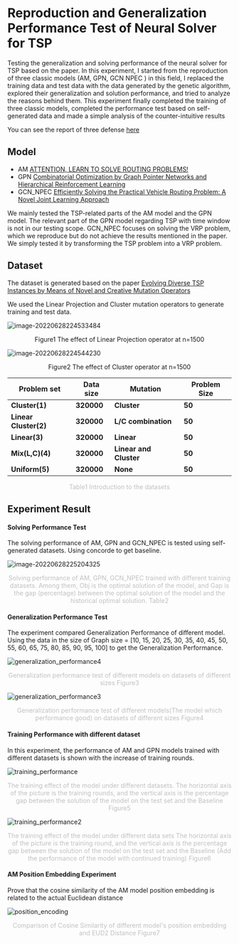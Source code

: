 # Reproduction and Generalization Performance Test of Neural Solver for TSP

Testing the generalization and solving performance of the neural solver for TSP based on the paper. In this experiment, I started from the reproduction of three classic models (AM, GPN, GCN NPEC ) in this field, I replaced the training data and test data with the data generated by the genetic algorithm, explored their generalization and solution performance, and tried to analyze the reasons behind them. This experiment finally completed the training of three classic models, completed the performance test based on self-generated data and made a simple analysis of the counter-intuitive results

You can see the report of three defense [here](https://github.com/Antoniano1963/TSP-Solver-Analyze/tree/master/report) 

## Model

- AM [ATTENTION, LEARN TO SOLVE ROUTING PROBLEMS!](https://arxiv.org/abs/1803.08475) 
- GPN [Combinatorial Optimization by Graph Pointer Networks and Hierarchical Reinforcement Learning](https://arxiv.org/abs/1911.04936)
- GCN_NPEC [Efficiently Solving the Practical Vehicle Routing Problem: A Novel Joint Learning Approach](https://dl.acm.org/doi/abs/10.1145/3394486.3403356?casa_token=tPE7GdjZi2oAAAAA:5M0bIXpTWDtz_0RuF6TF-Df1ur89RqUswqAFQ6pN2quUcq1VIKPQ2TC0JN3grEG9XGJKv1PyfvZQWA)

We mainly tested the TSP-related parts of the AM model and the GPN model. The relevant part of the GPN model regarding TSP with time window is not in our testing scope. GCN_NPEC focuses on solving the VRP problem, which we reproduce but do not achieve the results mentioned in the paper. We simply tested it by transforming the TSP problem into a VRP problem.

## Dataset

The dataset is generated based on the paper [Evolving Diverse TSP Instances by Means of Novel and Creative Mutation Operators](https://dl.acm.org/doi/abs/10.1145/3299904.3340307?casa_token=iuuLHRMcibkAAAAA:xlMAsglmrcF6i3oi0K_p9R3_0Z0Z1b4qwG3zd7feume01rblyo77Cb3NXndbT8xcG31Z3UQ37NlX-Q)

We used the Linear Projection and Cluster mutation operators to generate training and test data.

![image-20220628224533484](README.assets/image-20220628224533484.png)

<p align="center">Figure1 The effect of Linear Projection operator at n=1500</p>

![image-20220628224544230](README.assets/image-20220628224544230.png)

<p align="center">Figure2 The effect of Cluster operator at n=1500</p>

| **Problem set**       | **Data size** | **Mutation**           | **Problem Size** |
| --------------------- | ------------- | ---------------------- | ---------------- |
| **Cluster(1)**        | **320000**    | **Cluster**            | **50**           |
| **Linear Cluster(2)** | **320000**    | **L/C combination**    | **50**           |
| **Linear(3)**         | **320000**    | **Linear**             | **50**           |
| **Mix(L,C)(4)**       | **320000**    | **Linear and Cluster** | **50**           |
| **Uniform(5)**        | **320000**    | **None**               | **50**           |

<p align="center" style="color:#C0C0C0;">Table1 Introduction to the datasets</p>

## Experiment Result



#### Solving Performance Test

The solving performance of AM, GPN and GCN_NPEC is tested using self-generated datasets. Using concorde to get baseline.

![image-20220628225204325](README.assets/image-20220628225204325.png)

<center style="color:#C0C0C0;">Solving performance of AM, GPN, GCN_NPEC trained with different training datasets. Among them, Obj is the optimal solution of the model, and Gap is the gap (percentage) between the optimal solution of the model and the historical optimal solution.   Table2</center>

#### Generalization Performance Test

The experiment compared Generalization Performance of different model. Using the data in the size of Graph size = [10, 15, 20, 25, 30, 35, 40, 45, 50, 55, 60, 65, 75, 80, 85, 90, 95, 100] to get the Generalization Performance.

![generalization_performance4](README.assets/generalization_performance4.png)

<center style="color:#C0C0C0;">Generalization performance test of different models on datasets of different sizes   Figure3</center>

![generalization_performance3](README.assets/generalization_performance3.png)

<center style="color:#C0C0C0;">Generalization performance test of different models(The model which performance good) on datasets of different sizes    Figure4</center>

#### Training Performance with different dataset

In this experiment, the performance of AM and GPN models trained with different datasets is shown with the increase of training rounds.

![training_performance](README.assets/training_performance.png)

<center style="color:#C0C0C0;">The training effect of the model under different datasets. The horizontal axis of the picture is the training rounds, and the vertical axis is the percentage gap between the solution of the model on the test set and the Baseline   Figure5</center>

![training_performance2](README.assets/training_performance2.png)

<center style="color:#C0C0C0;">The training effect of the model under different data sets The horizontal axis of the picture is the training round, and the vertical axis is the percentage gap between the solution of the model on the test set and the Baseline (Add the performance of the model with continued training)   Figure6</center>

#### AM Position Embedding Experiment

Prove that the cosine similarity of the AM model position embedding is related to the actual Euclidean distance

![position_encoding](README.assets/position_encoding.png)

<center style="color:#C0C0C0;">Comparison of Cosine Similarity of different model's position embedding and EUD2 Distance   Figure7</center>



